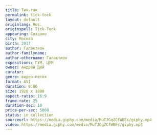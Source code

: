 ```yaml
---
title: Тик-так
permalink: tick-tock
layout: default
originlang: Rus.
originspell: Tick-Tock
appearing: Создано
city: Москва
birth: 2017
author: Галактион
author-familyname:
author-othername: Галактион
expositions: ГУМ, ЦУМ
owner: Андрей Дей
curator:
genre: видео-петля
format: AVI
duration: 0:06
size: 1920 х 1080
aspect-ratio: 16:9
frame-rate: 25
duration-sec: 10
price-per-sec: 5000
status: in collection
sourceurl: https://media.giphy.com/media/MuTJGqZCfWBEs/giphy.mp4
video: https://media.giphy.com/media/MuTJGqZCfWBEs/giphy.mp4
---
```

